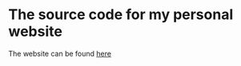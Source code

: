 # The source code for my personal website
The website can be found [here](https://atmatm9182.github.io)
